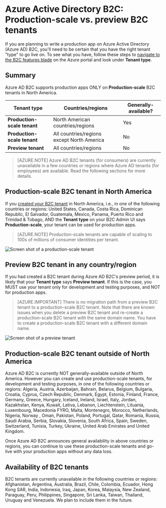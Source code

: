 <properties
    pageTitle="Azure Active Directory B2C: Production-scale vs. preview B2C tenants | Microsoft Azure"
    description="A topic on the types of Azure Active Directory B2C tenants"
    services="active-directory-b2c"
    documentationCenter=""
    authors="swkrish"
    manager="mbaldwin"
    editor="bryanla"/>

<tags
    ms.service="active-directory-b2c"
    ms.workload="identity"
    ms.tgt_pltfrm="na"
    ms.devlang="na"
    ms.topic="article"
    ms.date="08/30/2016"
    ms.author="swkrish"/>

# <a name="azure-active-directory-b2c-production-scale-vs-preview-b2c-tenants"></a>Azure Active Directory B2C: Production-scale vs. preview B2C tenants

If you are planning to write a production app on Azure Active Directory (Azure AD) B2C, you'll need to be certain that you have the right tenant "type" to go live on. To see what you have, follow these steps to [navigate to the B2C features blade](active-directory-b2c-app-registration.md#navigate-to-the-b2c-features-blade) on the Azure portal and look under **Tenant type**.

## <a name="summary"></a>Summary

Azure AD B2C supports production apps ONLY on **Production-scale** B2C tenants in North America.

| Tenant type | Countries/regions | Generally-available? |
| ----------- | -------------- | --------------------- |
| **Production-scale tenant** | North American countries/regions | Yes |
| **Production-scale tenant** | All countries/regions except North America | No |
| **Preview tenant** | All countries/regions | No |

> [AZURE.NOTE]
Azure AD B2C tenants (for consumers) are currently unavailable in a few countries or regions where Azure AD tenants (for employees) are available. Read the following sections for more details.

## <a name="production-scale-b2c-tenant-in-north-america"></a>Production-scale B2C tenant in North America

If you [created your B2C tenant](active-directory-b2c-get-started.md) in North America, i.e., in one of the following countries or regions: United States, Canada, Costa Rica, Dominican Republic, El Salvador, Guatemala, Mexico, Panama, Puerto Rico and Trinidad & Tobago, AND the **Tenant type** on your B2C Admin UI says **Production-scale**, your tenant can be used for production apps.

> [AZURE.NOTE]
Production-scale tenants are capable of scaling to 100s of millions of consumer identities per tenant.

![Screen shot of a production-scale tenant](./media/active-directory-b2c-reference-tenant-type/production-scale-b2c-tenant.png)

## <a name="preview-b2c-tenant-in-any-countryregion"></a>Preview B2C tenant in any country/region

If you had created a B2C tenant during Azure AD B2C's preview period, it is likely that your **Tenant type** says **Preview tenant**. If this is the case, you MUST use your tenant only for development and testing purposes, and NOT for production apps.

> [AZURE.IMPORTANT]
There is no migration path from a preview B2C tenant to a production-scale B2C tenant. Note that there are known issues when you delete a preview B2C tenant and re-create a production-scale B2C tenant with the same domain name. You have to create a production-scale B2C tenant with a different domain name.

![Screen shot of a preview tenant](./media/active-directory-b2c-reference-tenant-type/preview-b2c-tenant.png)

## <a name="production-scale-b2c-tenant-outside-of-north-america"></a>Production-scale B2C tenant outside of North America

Azure AD B2C is currently NOT generally-available outside of North America. However you can create and use production-scale tenants, for development and testing purposes, in one of the following countries or regions: Algeria, Austria, Azerbaijan, Bahrain, Belarus, Belgium, Bulgaria, Croatia, Cyprus, Czech Republic, Denmark, Egypt, Estonia, Finland, France, Germany, Greece, Hungary, Iceland, Ireland, Israel, Italy, Jordan, Kazakhstan, Kenya, Kuwait, Lativa, Lebanon, Liechtenstein, Lituania, Luxembourg, Macedonia FYRO, Malta, Montenegro, Morocco, Netherlands, Nigeria, Norway , Oman, Pakistan, Poland, Portugal, Qatar, Romania, Russia, Saudi Arabia, Serbia, Slovakia, Slovenia, South Africa, Spain, Sweden, Switzerland, Tunisia, Turkey, Ukraine, United Arab Emirates and United Kingdom.

Once Azure AD B2C announces general availability in above countries or regions, you can continue to use these production-scale tenants and go-live with your production apps without any data loss.

## <a name="availability-of-b2c-tenants"></a>Availability of B2C tenants

B2C tenants are currently unavailable in the following countries or regions: Afghanistan, Argentina, Australia, Brazil, Chile, Colombia, Ecuador, Hong Kong SAR, India, Indonesia, Iraq, Japan, Korea, Malaysia, New Zealand, Paraguay, Peru, Philippines, Singapore, Sri Lanka, Taiwan, Thailand, Uruguay and Venezuela. We plan to include them in the future.
